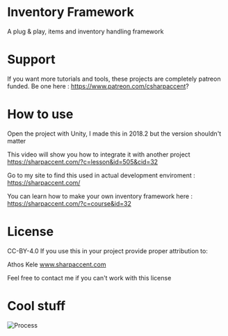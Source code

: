# Inventory Framework
A plug &amp; play,  items and inventory handling framework 


# Support
If you want more tutorials and tools, these projects are completely patreon funded.
Be one here :
https://www.patreon.com/csharpaccent?



# How to use
Open the project with Unity, I made this in 2018.2 but the version shouldn't matter

This video will show you how to integrate it with another project
https://sharpaccent.com/?c=lesson&id=505&cid=32

Go to my site to find this used in actual development enviroment :
https://sharpaccent.com/

You can learn how to make your own inventory framework here :
https://sharpaccent.com/?c=course&id=32


# License
CC-BY-4.0 If you use this in your project provide proper attribution to:

Athos Kele www.sharpaccent.com

Feel free to contact me if you can't work with this license

# Cool stuff
![Process](https://j.gifs.com/mQJZW9.gif)
